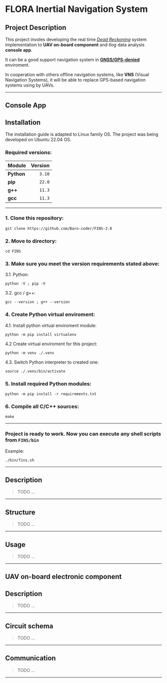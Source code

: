 # **FLORA Inertial Navigation System**

## **Project Description**

This project involes developing the real time <u>*Dead Reckoning*</u> system implementation to **UAV on-board component** and *tlog* data analysis **console app**.

It can be a good support navigation system in <u>**GNSS/GPS-denied**</u> enviroment.

In cooperation with others offline navigation systems, like **VNS** (Visual Navigation Systems), it will be able to replace GPS-based navigation systems using by UAVs.

---

## **Console App**

## Installation

The installation guide is adapted to Linux family OS. The project was being developed on Ubuntu 22.04 OS.

### Required versions:

| Module    | Version |
|:-----     |   -----:|
|**Python** | `3.10`  |
|**pip**    | `22.0`  |
|**g++**    | `11.3`  |
|**gcc**    | `11.3`  |

---

### 1. Clone this repository:

```console
git clone https://github.com/Baro-coder/FINS-2.0
```

### 2. Move to directory:

```console
cd FINS
```

### 3. Make sure you meet the version requirements stated above:

3.1. Python:
```console
python -V ; pip -V
```

3.2. gcc / g++:
```console
gcc --version ; g++ --version
```

### 4. Create Python virtual enviroment:

4.1. Install python virtual enviroment module:
```console
python -m pip install virtualenv
```

4.2 Create virtual enviroment for this project:
```console
python -m venv ./.venv
```

4.3. Switch Python interpreter to created one:
```console
source ./.venv/bin/activate
```

### 5. Install required Python modules:

```console
python -m pip install -r requirements.txt
```

### 6. Compile all C/C++ sources:

```console
make
```

---

### Project is ready to work. Now you can execute any shell scripts from `FINS/bin`

Example:
```console
./bin/fins.sh
```

---

## Description

> TODO ...

---

## Structure

> TODO ...

---

## Usage

> TODO ...

---

## **UAV on-board electronic component**

## Description

> TODO ...

---

## Circuit schema

> TODO ...

---

## Communication

> TODO ...

---
